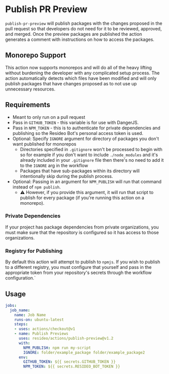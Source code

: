 # Publish PR Preview
`publish-pr-preview` will publish packages with the changes proposed in the pull request so that developers do not need for it to be reviewed, approved, and merged. Once the preview packages are published the action generates a comment with instructions on how to access the packages.

## Monorepo Support
This action now supports monorepos and will do all of the heavy lifting without burdening the developer with any complicated setup process. The action automatically detects which files have been modified and will only publish packages that have changes proposed as to not use up unnecessary resources.

## Requirements
- Meant to only run on a pull request
- Pass in `GITHUB_TOKEN` - this variable is for use with DangerJS.
- Pass in `NPM_TOKEN` - this is to authenticate for private dependencies and publishing so the Resideo Bot's personal access token is used.
- Optional: Specify `IGNORE` argument for directory of packages you don't want published for monorepos
  - Directories specified in `.gitignore` won't be processed to begin with so for example if you don't want to include `./node_modules` and it's already included in your `.gitignore` file then there's no need to add it to the `IGNORE` arg in the workflow
  - Packages that have sub-packages within its directory will intentionally skip during the publish process.
- Optional: Passing in an argument for `NPM_PUBLISH` will run that command instead of `npm publish`.
  - :warning: However, if you provide this argument, it will run that script to publish for every package (if you're running this action on a monorepo).

### Private Dependencies
If your project has package dependencies from private organizations, you must make sure that the repository is configured so it has access to those organizations.

### Registry for Publishing
By default this action will attempt to publish to `npmjs`. If you wish to publish to a different registry, you must configure that yourself and pass in the appropriate token from your repository's secrets through the workflow configuration.`

## Usage
```yaml
jobs:
  job_name:
    name: Job Name
    runs-on: ubuntu-latest
    steps:
    - uses: actions/checkout@v1
    - name: Publish Previews
      uses: resideo/actions/publish-preview@v1.2
      with:
        NPM_PUBLISH: npm run my-script
        IGNORE: folder/example_package folder/example_package2
      env:
        GITHUB_TOKEN: ${{ secrets.GITHUB_TOKEN }}
        NPM_TOKEN: ${{ secrets.RESIDEO_BOT_TOKEN }}
```
